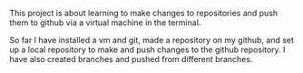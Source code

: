 This project is about learning to make changes to repositories and push them to github via a virtual machine in the terminal.

So far I have installed a vm and git, made a repository on my github, and set up a local repository to make and push changes to the github repository. I have also created branches and pushed from different branches.
